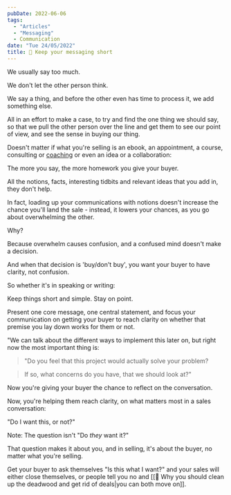 ```yaml
---
pubDate: 2022-06-06
tags:
  - "Articles"
  - "Messaging"
  - Communication
date: "Tue 24/05/2022"
title: 📄 Keep your messaging short
---
```


We usually say too much.

We don't let the other person think.

We say a thing, and before the other even has time to process it, we add something else.

All in an effort to make a case, to try and find the one thing we should say, so that we pull the other person over the line and get them to see our point of view, and see the sense in buying our thing.

Doesn't matter if what you're selling is an ebook, an appointment, a course, consulting or [coaching](https://salesflowcoach.app/get-personal/) or even an idea or a collaboration:

The more you say, the more homework you give your buyer.

All the notions, facts, interesting tidbits and relevant ideas that you add in, they don't help.

In fact, loading up your communications with notions doesn't increase the chance you'll land the sale - instead, it lowers your chances, as you go about overwhelming the other.

Why?

Because overwhelm causes confusion, and a confused mind doesn't make a decision.

And when that decision is 'buy/don't buy', you want your buyer to have clarity, not confusion.

So whether it's in speaking or writing:

Keep things short and simple. Stay on point.

Present one core message, one central statement, and focus your communication on getting your buyer to reach clarity on whether that premise you lay down works for them or not.

"We can talk about the different ways to implement this later on, but right now the most important thing is:

> "Do you feel that this project would actually solve your problem?
>

>If so, what concerns do you have, that we should look at?"

Now you're giving your buyer the chance to reflect on the conversation.

Now, you're helping them reach clarity, on what matters most in a sales conversation:

"Do I want this, or not?"

Note: The question isn't "Do *they* want it?"

That question makes it about you, and in selling, it's about the buyer, no matter what you're selling.

Get your buyer to ask themselves "Is this what I want?" and your sales will either close themselves, or people tell you no and [[📄 Why you should clean up the deadwood and get rid of deals|you can both move on]].

